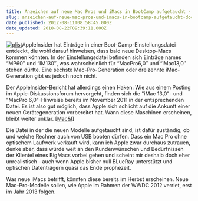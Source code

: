 ```yaml
---
title: Anzeichen auf neue Mac Pros und iMacs in BootCamp aufgetaucht - doch nicht?
slug: anzeichen-auf-neue-mac-pros-und-imacs-in-bootcamp-aufgetaucht-doch-nicht
date_published: 2012-08-11T08:58:45.000Z
date_updated: 2018-08-22T09:39:11.000Z
---
```


[![plist](//picdump.thafaker.de/2012/08/plist-100x100.jpeg)](http://picdump.thafaker.de/2012/08/plist.jpeg)AppleInsider hat Einträge in einer Boot-Camp-Einstellungsdatei entdeckt, die wohl darauf hinweisen, dass bald neue Desktop-Macs kommen könnten. In der Einstellungsdatei befinden sich Einträge names “MP60″ und “IM130″, was wahrscheinlich für “MacPro6,0″ und “iMac13,0″ stehen dürfte. Eine sechste Mac-Pro-Generation oder dreizehnte iMac-Generation gibt es jedoch noch nicht.

Der AppleInsider-Bericht hat allerdings einen Haken: Wie aus einem Posting im Apple-Diskussionsforum hervorgeht, finden sich die "iMac 13,0"- und "MacPro 6,0"-Hinweise bereits im November 2011 in der entsprechenden Datei. Es ist also gut möglich, dass Apple sich schlicht auf die Ankunft einer neuen Gerätegeneration vorbereitet hat. Wann diese Maschinen erscheinen, bleibt weiter unklar. [[Mac&I](http://www.heise.de/mac-and-i/meldung/Hinweise-auf-neue-iMac-und-Mac-Pro-Modelle-in-Boot-Camp-Datei-1664708.html)]

Die Datei in der die neuen Modelle aufgetaucht sind, ist dafür zuständig, ob und welche Rechner auch von USB booten dürfen. Dass ein Mac Pro ohne optischem Laufwerk verkauft wird, kann ich Apple zwar durchaus zutrauen, denke aber, dass würde weit an den Kundenwünschen und Bedürfnissen der Klientel eines BigMacs vorbei gehen und scheint mir deshalb doch eher unrealistisch - auch wenn Apple bisher null BLueRay unterstützt und optischen Datenträgern quasi das Ende prophezeit.

Was neue iMacs betrifft, könnten diese bereits im Herbst erscheinen. Neue Mac-Pro-Modelle sollen, wie Apple im Rahmen der WWDC 2012 verriet, erst im Jahr 2013 folgen.
